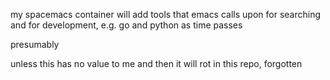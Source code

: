 my spacemacs container
will add tools that emacs calls upon for searching and for development, e.g. go and python as time passes

presumably

unless this has no value to me and then it will rot in this repo, forgotten
